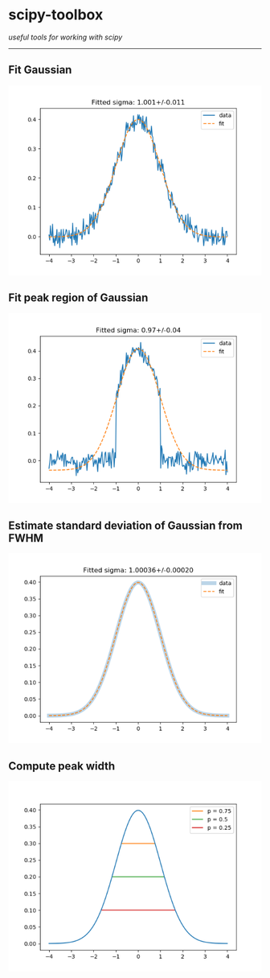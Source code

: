 # scipy-toolbox

*useful tools for working with scipy*

-----

## Fit Gaussian

![Demo: Fit Gaussian](https://raw.githubusercontent.com/Dominik1123/scipy-toolbox/main/demo_fit_gaussian.png)

## Fit peak region of Gaussian

![Demo: Fit peak region of Gaussian](https://raw.githubusercontent.com/Dominik1123/scipy-toolbox/main/demo_fit_peak_region_of_gaussian.png)

## Estimate standard deviation of Gaussian from FWHM

![Demo: Estimate standard deviation of Gaussian from FWHM](https://raw.githubusercontent.com/Dominik1123/scipy-toolbox/main/demo_estimate_standard_deviation_of_gaussian_from_fwhm.png)

## Compute peak width

![Demo: Compute peak width](https://raw.githubusercontent.com/Dominik1123/scipy-toolbox/main/demo_compute_peak_width.png)
